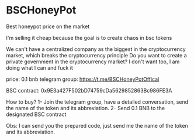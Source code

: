 # BSCHoneyPot
Best honeypot price on the market

I'm selling it cheap because the goal is to create chaos in bsc tokens

We can't have a centralized company as the biggest in the cryptocurrency market, which breaks the cryptocurrency principle
Do you want to create a private government in the cryptocurrency market? I don't want too, I am doing what I can and fuck it 

price: 0.1 bnb
telegram group: https://t.me/BSCHoneyPotOffical

BSC contract: 0x9E3a427F502bD74759cDa5629852863Bc986FE3A

How to buy?
1- Join the telegram group, have a detailed conversation, send the name of the token and its abbreviation.
2- Send 0.1 BNB to the designated BSC contract

Obs: I can send you the prepared code, just send me the name of the token and its abbreviation.
